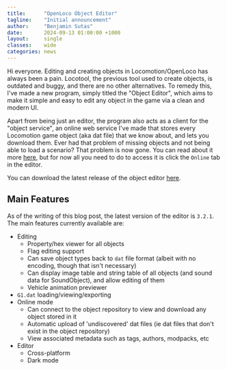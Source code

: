 ```yaml
---
title:      "OpenLoco Object Editor"
tagline:    "Initial announcement"
author:     "Benjamin Sutas"
date:       2024-09-13 01:00:00 +1000
layout:     single
classes:    wide
categories: news
---
```


Hi everyone. Editing and creating objects in Locomotion/OpenLoco has always 
been a pain. Locotool, the previous tool used to create objects, is outdated 
and buggy, and there are no other alternatives. To remedy this, I've made a 
new program, simply titled the "Object Editor", which aims to make it simple 
and easy to edit any object in the game via a clean and modern UI.

Apart from being just an editor, the program also acts as a client for the 
"object service", an online web service I've made that stores every Locomotion 
game object (aka dat file) that we know about, and lets you download them. 
Ever had that problem of missing objects and not being able to load a 
scenario? That problem is now gone. You can read about it more [here](https://github.com/OpenLoco/ObjectEditor/blob/master/ObjectService/README.md), but for 
now all you need to do to access it is click the `Online` tab in the editor.

You can download the latest release of the object editor [here](https://github.com/OpenLoco/ObjectEditor/releases).

## Main Features

As of the writing of this blog post, the latest version of the editor is 
`3.2.1`. The main features currently available are:

- Editing
  - Property/hex viewer for all objects
  - Flag editing support
  - Can save object types back to `dat` file format (albeit with no encoding, 
    though that isn't necessary)
  - Can display image table and string table of all objects (and sound data 
    for SoundObject), and allow editing of them
  - Vehicle animation previewer
- `G1.dat` loading/viewing/exporting
- Online mode
  - Can connect to the object repository to view and download any object 
    stored in it
  - Automatic upload of 'undiscovered' dat files (ie dat files that don't 
    exist in the object repository)
  - View associated metadata such as tags, authors, modpacks, etc
- Editor
  - Cross-platform
  - Dark mode
